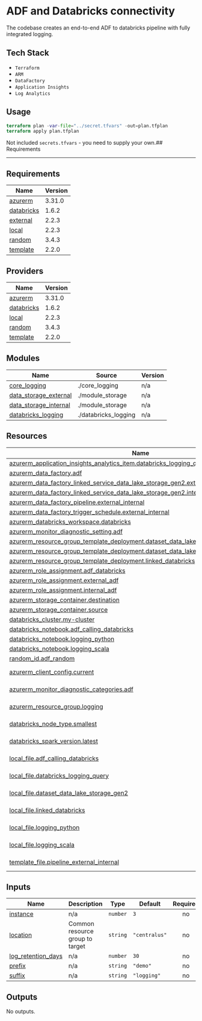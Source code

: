 # ADF and Databricks connectivity

The codebase creates an end-to-end ADF to databricks pipeline with fully integrated logging. 

## Tech Stack

*  `Terraform`
*  `ARM`
*  `DataFactory`
*  `Application Insights`
*  `Log Analytics`

## Usage 

```Terraform
terraform plan -var-file="../secret.tfvars" -out=plan.tfplan
terraform apply plan.tfplan
```

Not included `secrets.tfvars` - you need to supply your own.## Requirements

---
## Requirements

| Name | Version |
|------|---------|
| <a name="requirement_azurerm"></a> [azurerm](#requirement\_azurerm) | 3.31.0 |
| <a name="requirement_databricks"></a> [databricks](#requirement\_databricks) | 1.6.2 |
| <a name="requirement_external"></a> [external](#requirement\_external) | 2.2.3 |
| <a name="requirement_local"></a> [local](#requirement\_local) | 2.2.3 |
| <a name="requirement_random"></a> [random](#requirement\_random) | 3.4.3 |
| <a name="requirement_template"></a> [template](#requirement\_template) | 2.2.0 |

## Providers

| Name | Version |
|------|---------|
| <a name="provider_azurerm"></a> [azurerm](#provider\_azurerm) | 3.31.0 |
| <a name="provider_databricks"></a> [databricks](#provider\_databricks) | 1.6.2 |
| <a name="provider_local"></a> [local](#provider\_local) | 2.2.3 |
| <a name="provider_random"></a> [random](#provider\_random) | 3.4.3 |
| <a name="provider_template"></a> [template](#provider\_template) | 2.2.0 |

## Modules

| Name | Source | Version |
|------|--------|---------|
| <a name="module_core_logging"></a> [core\_logging](#module\_core\_logging) | ./core_logging | n/a |
| <a name="module_data_storage_external"></a> [data\_storage\_external](#module\_data\_storage\_external) | ./module_storage | n/a |
| <a name="module_data_storage_internal"></a> [data\_storage\_internal](#module\_data\_storage\_internal) | ./module_storage | n/a |
| <a name="module_databricks_logging"></a> [databricks\_logging](#module\_databricks\_logging) | ./databricks_logging | n/a |

## Resources

| Name | Type |
|------|------|
| [azurerm_application_insights_analytics_item.databricks_logging_query](https://registry.terraform.io/providers/hashicorp/azurerm/3.31.0/docs/resources/application_insights_analytics_item) | resource |
| [azurerm_data_factory.adf](https://registry.terraform.io/providers/hashicorp/azurerm/3.31.0/docs/resources/data_factory) | resource |
| [azurerm_data_factory_linked_service_data_lake_storage_gen2.external](https://registry.terraform.io/providers/hashicorp/azurerm/3.31.0/docs/resources/data_factory_linked_service_data_lake_storage_gen2) | resource |
| [azurerm_data_factory_linked_service_data_lake_storage_gen2.internal](https://registry.terraform.io/providers/hashicorp/azurerm/3.31.0/docs/resources/data_factory_linked_service_data_lake_storage_gen2) | resource |
| [azurerm_data_factory_pipeline.external_internal](https://registry.terraform.io/providers/hashicorp/azurerm/3.31.0/docs/resources/data_factory_pipeline) | resource |
| [azurerm_data_factory_trigger_schedule.external_internal](https://registry.terraform.io/providers/hashicorp/azurerm/3.31.0/docs/resources/data_factory_trigger_schedule) | resource |
| [azurerm_databricks_workspace.databricks](https://registry.terraform.io/providers/hashicorp/azurerm/3.31.0/docs/resources/databricks_workspace) | resource |
| [azurerm_monitor_diagnostic_setting.adf](https://registry.terraform.io/providers/hashicorp/azurerm/3.31.0/docs/resources/monitor_diagnostic_setting) | resource |
| [azurerm_resource_group_template_deployment.dataset_data_lake_storage_gen2_destination](https://registry.terraform.io/providers/hashicorp/azurerm/3.31.0/docs/resources/resource_group_template_deployment) | resource |
| [azurerm_resource_group_template_deployment.dataset_data_lake_storage_gen2_source](https://registry.terraform.io/providers/hashicorp/azurerm/3.31.0/docs/resources/resource_group_template_deployment) | resource |
| [azurerm_resource_group_template_deployment.linked_databricks](https://registry.terraform.io/providers/hashicorp/azurerm/3.31.0/docs/resources/resource_group_template_deployment) | resource |
| [azurerm_role_assignment.adf_databricks](https://registry.terraform.io/providers/hashicorp/azurerm/3.31.0/docs/resources/role_assignment) | resource |
| [azurerm_role_assignment.external_adf](https://registry.terraform.io/providers/hashicorp/azurerm/3.31.0/docs/resources/role_assignment) | resource |
| [azurerm_role_assignment.internal_adf](https://registry.terraform.io/providers/hashicorp/azurerm/3.31.0/docs/resources/role_assignment) | resource |
| [azurerm_storage_container.destination](https://registry.terraform.io/providers/hashicorp/azurerm/3.31.0/docs/resources/storage_container) | resource |
| [azurerm_storage_container.source](https://registry.terraform.io/providers/hashicorp/azurerm/3.31.0/docs/resources/storage_container) | resource |
| [databricks_cluster.my-cluster](https://registry.terraform.io/providers/databricks/databricks/1.6.2/docs/resources/cluster) | resource |
| [databricks_notebook.adf_calling_databricks](https://registry.terraform.io/providers/databricks/databricks/1.6.2/docs/resources/notebook) | resource |
| [databricks_notebook.logging_python](https://registry.terraform.io/providers/databricks/databricks/1.6.2/docs/resources/notebook) | resource |
| [databricks_notebook.logging_scala](https://registry.terraform.io/providers/databricks/databricks/1.6.2/docs/resources/notebook) | resource |
| [random_id.adf_random](https://registry.terraform.io/providers/hashicorp/random/3.4.3/docs/resources/id) | resource |
| [azurerm_client_config.current](https://registry.terraform.io/providers/hashicorp/azurerm/3.31.0/docs/data-sources/client_config) | data source |
| [azurerm_monitor_diagnostic_categories.adf](https://registry.terraform.io/providers/hashicorp/azurerm/3.31.0/docs/data-sources/monitor_diagnostic_categories) | data source |
| [azurerm_resource_group.logging](https://registry.terraform.io/providers/hashicorp/azurerm/3.31.0/docs/data-sources/resource_group) | data source |
| [databricks_node_type.smallest](https://registry.terraform.io/providers/databricks/databricks/1.6.2/docs/data-sources/node_type) | data source |
| [databricks_spark_version.latest](https://registry.terraform.io/providers/databricks/databricks/1.6.2/docs/data-sources/spark_version) | data source |
| [local_file.adf_calling_databricks](https://registry.terraform.io/providers/hashicorp/local/2.2.3/docs/data-sources/file) | data source |
| [local_file.databricks_logging_query](https://registry.terraform.io/providers/hashicorp/local/2.2.3/docs/data-sources/file) | data source |
| [local_file.dataset_data_lake_storage_gen2](https://registry.terraform.io/providers/hashicorp/local/2.2.3/docs/data-sources/file) | data source |
| [local_file.linked_databricks](https://registry.terraform.io/providers/hashicorp/local/2.2.3/docs/data-sources/file) | data source |
| [local_file.logging_python](https://registry.terraform.io/providers/hashicorp/local/2.2.3/docs/data-sources/file) | data source |
| [local_file.logging_scala](https://registry.terraform.io/providers/hashicorp/local/2.2.3/docs/data-sources/file) | data source |
| [template_file.pipeline_external_internal](https://registry.terraform.io/providers/hashicorp/template/2.2.0/docs/data-sources/file) | data source |

## Inputs

| Name | Description | Type | Default | Required |
|------|-------------|------|---------|:--------:|
| <a name="input_instance"></a> [instance](#input\_instance) | n/a | `number` | `3` | no |
| <a name="input_location"></a> [location](#input\_location) | Common resource group to target | `string` | `"centralus"` | no |
| <a name="input_log_retention_days"></a> [log\_retention\_days](#input\_log\_retention\_days) | n/a | `number` | `30` | no |
| <a name="input_prefix"></a> [prefix](#input\_prefix) | n/a | `string` | `"demo"` | no |
| <a name="input_suffix"></a> [suffix](#input\_suffix) | n/a | `string` | `"logging"` | no |

## Outputs

No outputs.
